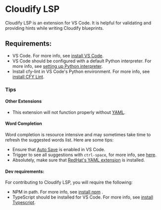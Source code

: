 # Cloudify LSP

Cloudify LSP is an extension for VS Code. It is helpful for validating and providing hints while writing Cloudify blueprints.


## Requirements:

 - VS Code. For more info, see [install VS Code](https://code.visualstudio.com/Download).
 - VS Code should be configured with a default Python interpreter. For more info, see [setting up Python interpreter](https://code.visualstudio.com/docs/python/environments#_working-with-python-interpreters).
 - Install cfy-lint in VS Code's Python environment. For more info, see [install CFY Lint](https://pypi.org/project/cfy-lint/).


### Tips

#### Other Extensions

  - This extension will not function properly without [YAML](https://marketplace.visualstudio.com/items?itemName=redhat.vscode-yaml).


#### Word Completion

Word completion is resource intensive and may sometimes take time to refresh the suggested words list. Here are some tips:

 - Ensure that [Auto Save](https://code.visualstudio.com/docs/editor/codebasics#_save-auto-save) is enabled in VS Code.
 - Trigger to see all suggestions with `ctrl-space`, for more info, see [here](https://stackoverflow.com/questions/56143239/how-to-trigger-vs-code-intellisense-using-keyboard-on-os-x).
 - Absolutely, make sure that [RedHat's YAML extension](https://marketplace.visualstudio.com/items?itemName=redhat.vscode-yaml) is installed.


#### Dev requirements:

For contributing to Cloudify LSP, you will require the following:

 - NPM in path. For more info, see [install npm](https://code.visualstudio.com/docs/nodejs/nodejs-tutorial) .
 - TypeScript should be installed for VS Code. For more info, see [install Typescript](https://code.visualstudio.com/Docs/languages/typescript).

